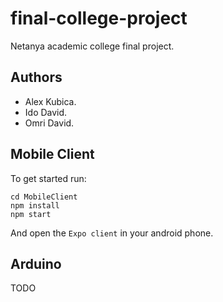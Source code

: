 # final-college-project
Netanya academic college final project.

## Authors
- Alex Kubica.
- Ido David.
- Omri David.

## Mobile Client

To get started run:
```
cd MobileClient
npm install
npm start
```

And open the `Expo client` in your android phone.

## Arduino

 TODO